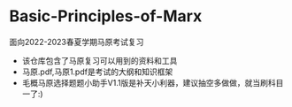 # Basic-Principles-of-Marx
面向2022-2023春夏学期马原考试复习

* 该仓库包含了马原复习可以用到的资料和工具
* 马原.pdf,马原1.pdf是考试的大纲和知识框架
* 毛概马原选择题题小助手V1.1版是补天小利器，建议抽空多做做，就当刷科目一了:)
